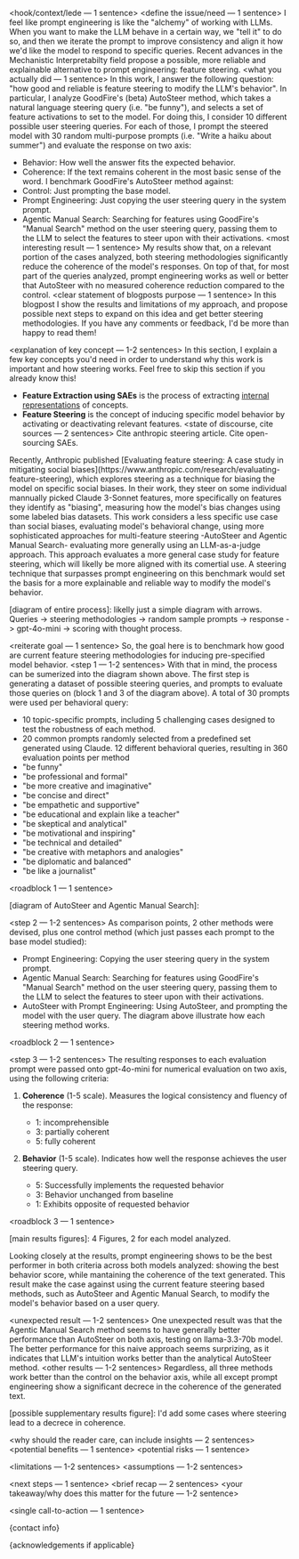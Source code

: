 <hook/context/lede — 1 sentence>
<define the issue/need — 1 sentence>
I feel like prompt engineering is like the "alchemy" of working with LLMs. When you want to make the LLM behave in a certain way, we "tell it" to do so, and then we iterate the prompt to improve consistency and align it how we'd like the model to respond to specific queries. Recent advances in the Mechanistic Interpretabilty field propose a possible, more reliable and explainable alternative to prompt engineering: feature steering.
<what you actually did — 1 sentence>
In this work, I answer the following question: "how good and reliable is feature steering to modify the LLM's behavior". In particular, I analyze GoodFire's (beta) AutoSteer method, which takes a natural language steering query (i.e. "be funny"), and selects a set of feature activations to set to the model.
For doing this, I consider 10 different possible user steering queries. For each of those, I prompt the steered model with 30 random multi-purpose prompts (i.e. "Write a haiku about summer") and evaluate the response on two axis:
- Behavior: How well the answer fits the expected behavior.
- Coherence: If the text remains coherent in the most basic sense of the word.
I benchmark GoodFire's AutoSteer method against:
- Control: Just prompting the base model.
- Prompt Engineering: Just copying the user steering query in the system prompt.
- Agentic Manual Search: Searching for features using GoodFire's "Manual Search" method on the user steering query, passing them to the LLM to select the features to steer upon with their activations.
<most interesting result — 1 sentence>
My results show that, on a relevant portion of the cases analyzed, both steering methodologies significantly reduce the coherence of the model's responses. On top of that, for most part of the queries analyzed, prompt engineering works as well or better that AutoSteer with no measured coherence reduction compared to the control.
<clear statement of blogposts purpose — 1 sentence>
In this blogpost I show the results and limitations of my approach, and propose possible next steps to expand on this idea and get better steering methodologies. If you have any comments or feedback, I'd be more than happy to read them!

<explanation of key concept — 1-2 sentences>
In this section, I explain a few key concepts you'd need in order to understand why this work is important and how steering works. Feel free to skip this section if you already know this!
* **Feature Extraction using SAEs** is the process of extracting [internal representations]() of concepts.
* **Feature Steering** is the concept of inducing specific model behavior by activating or deactivating relevant features.
<state of discourse, cite sources — 2 sentences>
Cite anthropic steering article. Cite open-sourcing SAEs.

<summary of *most similar* work, cite sources — 1 sentence>
Recently, Anthropic published [Evaluating feature steering: A case study in mitigating social biases](https://www.anthropic.com/research/evaluating-feature-steering), which explores steering as a technique for biasing the model on specific social biases.
<why yours is different — 1-2 sentences>
In their work, they steer on some individual mannually picked Claude 3-Sonnet features, more specifically on features they identify as "biasing", measuring how the model's bias changes using some labeled bias datasets. This work considers a less specific use case than social biases, evaluating model's behavioral change, using more sophisticated approaches for multi-feature steering -AutoSteer and Agentic Manual Search- evaluating more generally using an LLM-as-a-judge approach.
<why your approach makes sense — 1 sentence>
This approach evaluates a more general case study for feature steering, which will likelly be more aligned with its comertial use. A steering technique that surpasses prompt engineering on this benchmark would set the basis for a more explainable and reliable way to modify the model's behavior.

[diagram of entire process]: likelly just a simple diagram with arrows. Queries -> steering methodologies -> random sample prompts -> response -> gpt-4o-mini -> scoring with thought process.

<reiterate goal — 1 sentence>
So, the goal here is to benchmark how good are current feature steering methodologies for inducing pre-specified model behavior.
<step 1 — 1-2 sentences>
With that in mind, the process can be sumerized into the diagram shown above. The first step is generating a dataset of possible steering queries, and prompts to evaluate those queries on (block 1 and 3 of the diagram above).
A total of 30 prompts were used per behavioral query:
- 10 topic-specific prompts, including 5 challenging cases designed to test the robustness of each method.
- 20 common prompts randomly selected from a predefined set generated using Claude.
12 different behavioral queries, resulting in 360 evaluation points per method
- "be funny"
- "be professional and formal"
- "be more creative and imaginative"
- "be concise and direct"
- "be empathetic and supportive"
- "be educational and explain like a teacher"
- "be skeptical and analytical"
- "be motivational and inspiring"
- "be technical and detailed"
- "be creative with metaphors and analogies"
- "be diplomatic and balanced"
- "be like a journalist"

<roadblock 1 — 1 sentence>
<!-- talk about some of the prompts for some reason being rejected by the openai API, and about some of the queries being vague... -->

[diagram of AutoSteer and Agentic Manual Search]: 

<step 2 — 1-2 sentences>
As comparison points, 2 other methods were devised, plus one control method (which just passes each prompt to the base model studied):
- Prompt Engineering: Copying the user steering query in the system prompt.
- Agentic Manual Search: Searching for features using GoodFire's "Manual Search" method on the user steering query, passing them to the LLM to select the features to steer upon with their activations.
- AutoSteer with Prompt Engineering: Using AutoSteer, and prompting the model with the user query.
The diagram above illustrate how each steering method works.

<roadblock 2 — 1 sentence>

<step 3 — 1-2 sentences>
The resulting responses to each evaluation prompt were passed onto gpt-4o-mini for numerical evaluation on two axis, using the following criteria:

1. **Coherence** (1-5 scale). Measures the logical consistency and fluency of the response:
    - 1: incomprehensible
    - 3: partially coherent
    - 5: fully coherent

2. **Behavior** (1-5 scale). Indicates how well the response achieves the user steering query.
   - 5: Successfully implements the requested behavior
   - 3: Behavior unchanged from baseline
   - 1: Exhibits opposite of requested behavior

<roadblock 3 — 1 sentence>

[main results figures]: 4 Figures, 2 for each model analyzed.

<main result — 1 sentences>
Looking closely at the results, prompt engineering shows to be the best performer in both criteria across both models analyzed: showing the best behavior score, while mantaining the coherence of the text generated.
<briefly why the main result is interesting — 1-2 sentence>
This result make the case against using the current feature steering based methods, such as AutoSteer and Agentic Manual Search, to modify the model's behavior based on a user query.

<unexpected result — 1-2 sentences>
One unexpected result was that the Agentic Manual Search method seems to have generally better performance than AutoSteer on both axis, testing on llama-3.3-70b model. The better performance for this naive approach seems surprizing, as it indicates that LLM's intuition works better than the analytical AutoSteer method. 
<other results — 1-2 sentences>
Regardless, all three methods work better than the control on the behavior axis, while all except prompt engineering show a significant decrece in the coherence of the generated text.

[possible supplementary results figure]: I'd add some cases where steering lead to a decrece in coherence.

<why should the reader care, can include insights — 2 sentences>
<potential benefits — 1 sentence>
<potential risks — 1 sentence>

<limitations — 1-2 sentences>
<assumptions — 1-2 sentences>

<next steps — 1 sentence>
<brief recap — 2 sentences>
<your takeaway/why does this matter for the future — 1-2 sentence>


<single call-to-action — 1 sentence>

{contact info}

{acknowledgements if applicable}